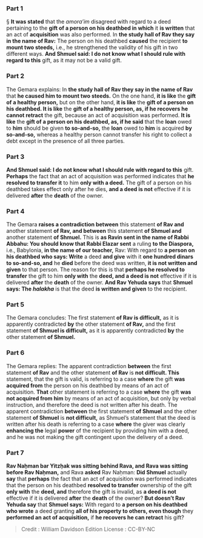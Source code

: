 
### Part 1
§ <b>It was stated</b> that the <i>amora’im</i> disagreed with regard to a deed pertaining to the <b>gift of a person on his deathbed in which</b> it <b>is written</b> that an act of <b>acquisition</b> was also performed. In <b>the study hall of Rav they say in the name of Rav:</b> The person on his deathbed <b>caused</b> the recipient <b>to mount two steeds,</b> i.e., he strengthened the validity of his gift in two different ways. <b>And Shmuel said: I do not know what I should rule with regard to this</b> gift, as it may not be a valid gift.

### Part 2
The Gemara explains: In <b>the study hall of Rav they say in the name of Rav</b> that <b>he caused him to mount two steeds.</b> On the one hand, <b>it is like</b> the <b>gift of a healthy person,</b> but on the other hand, <b>it is like</b> the <b>gift of a person on his deathbed. It is like</b> the <b>gift of a healthy person, as, if he recovers he cannot retract</b> the gift, because an act of acquisition was performed. <b>It is like</b> the <b>gift of a person on his deathbed, as, if he said</b> that the <b>loan</b> owed to <b>him</b> should be given <b>to so-and-so,</b> the <b>loan</b> owed to <b>him</b> is acquired <b>by so-and-so,</b> whereas a healthy person cannot transfer his right to collect a debt except in the presence of all three parties.

### Part 3
<b>And Shmuel said: I do not know what I should rule with regard to this</b> gift. <b>Perhaps</b> the fact that an act of acquisition was performed indicates that <b>he resolved to transfer it</b> to him <b>only with a deed.</b> The gift of a person on his deathbed takes effect only after he dies, <b>and a deed is not</b> effective if it is delivered <b>after</b> the <b>death</b> of the owner.

### Part 4
The Gemara <b>raises a contradiction between</b> this statement <b>of Rav and</b> another statement <b>of Rav, and between</b> this statement <b>of Shmuel and</b> another statement <b>of Shmuel.</b> This is <b>as Ravin sent in the name of Rabbi Abbahu: You should know that Rabbi Elazar sent</b> a ruling <b>to the Diaspora,</b> i.e., Babylonia, <b>in the name of our teacher,</b> Rav: With regard to <b>a person on his deathbed who says: Write</b> a deed <b>and give</b> with it <b>one hundred dinars to so-and-so, and</b> he <b>died</b> before the deed was written, <b>it is not written and given</b> to that person. The reason for this is that <b>perhaps he resolved to transfer</b> the gift to him <b>only with</b> the <b>deed, and a deed is not</b> effective if it is delivered <b>after</b> the <b>death</b> of the owner. <b>And Rav Yehuda says</b> that <b>Shmuel says: The <i>halakha</i></b> is that the deed <b>is written and given</b> to the recipient.

### Part 5
The Gemara concludes: The first statement <b>of Rav is difficult,</b> as it is apparently contradicted <b>by</b> the other statement <b>of Rav,</b> and the first statement <b>of Shmuel is difficult,</b> as it is apparently contradicted <b>by</b> the other statement <b>of Shmuel.</b>

### Part 6
The Gemara replies: The apparent contradiction <b>between</b> the first statement <b>of Rav</b> and the other statement <b>of Rav</b> is <b>not difficult. This</b> statement, that the gift is valid, is referring to a case <b>where</b> the gift <b>was acquired from</b> the person on his deathbed by means of an act of acquisition. <b>That</b> other statement is referring to a case <b>where</b> the gift <b>was not acquired from him</b> by means of an act of acquisition, but only by verbal instruction, and therefore the deed is not written after his death. The apparent contradiction <b>between</b> the first statement <b>of Shmuel</b> and the other statement <b>of Shmuel</b> is <b>not difficult,</b> as Shmuel’s statement that the deed is written after his death is referring to a case <b>where</b> the giver was clearly <b>enhancing the</b> legal <b>power</b> of the recipient by providing him with a deed, and he was not making the gift contingent upon the delivery of a deed.

### Part 7
<b>Rav Naḥman bar Yitzḥak was sitting behind Rava, and Rava was sitting before Rav Naḥman,</b> and Rava <b>asked</b> Rav Naḥman: <b>Did Shmuel</b> actually <b>say</b> that <b>perhaps</b> the fact that an act of acquisition was performed indicates that the person on his deathbed <b>resolved to transfer</b> ownership of the gift <b>only with</b> the <b>deed, and</b> therefore the gift is invalid, as <b>a deed is not</b> effective if it is delivered <b>after</b> the <b>death</b> of the owner? <b>But doesn’t Rav Yehuda say</b> that <b>Shmuel says:</b> With regard to <b>a person on his deathbed who wrote</b> a deed granting <b>all of his property to others, even though</b> they <b>performed an act of acquisition,</b> if <b>he recovers he can retract</b> his gift?

>Credit : William Davidson Edition
>License : CC-BY-NC